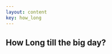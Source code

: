 ```yaml
---
layout: content
key: how_long
---
```

## How Long till the big day?

&nbsp;  

<p id="countdown"></p>
